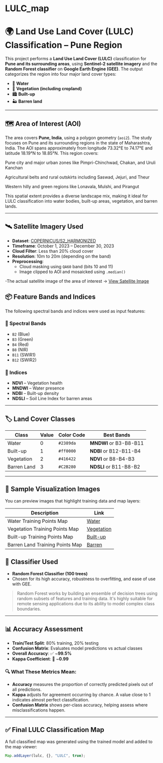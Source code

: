 # LULC_map

# 🌍 Land Use Land Cover (LULC) Classification – Pune Region

This project performs a **Land Use Land Cover (LULC)** classification for **Pune and its surrounding areas**, using **Sentinel-2 satellite imagery** and the **Random Forest classifier** on **Google Earth Engine (GEE)**. The output categorizes the region into four major land cover types:

- 🌊 **Water**
- 🌾 **Vegetation (including cropland)**
- 🏙️ **Built-up**
- 🏜️ **Barren land**

---

## 🗺️ Area of Interest (AOI)

The area covers **Pune, India**, using a polygon geometry (`aoi2`). The study focuses on Pune and its surrounding regions in the state of Maharashtra, India. The AOI spans approximately from longitude 73.32°E to 74.17°E and latitude 18.19°N to 18.85°N. This region covers:

Pune city and major urban zones like Pimpri-Chinchwad, Chakan, and Uruli Kanchan

Agricultural belts and rural outskirts including Saswad, Jejuri, and Theur

Western hilly and green regions like Lonavala, Mulshi, and Pirangut

This spatial extent provides a diverse landscape mix, making it ideal for LULC classification into water bodies, built-up areas, vegetation, and barren lands.

---

## 🛰️ Satellite Imagery Used

- **Dataset**: [COPERNICUS/S2_HARMONIZED](https://developers.google.com/earth-engine/datasets/catalog/COPERNICUS_S2_HARMONIZED)
- **Timeframe**: October 1, 2023 – December 30, 2023
- **Cloud Filter**: Less than 20% cloud cover
- **Resolution**: 10m to 20m (depending on the band)
- **Preprocessing**: 
  - Cloud masking using `QA60` band (bits 10 and 11)
  - Image clipped to AOI and mosaicked using `.median()`

-The actual satellite image of the area of interest -> [View Satellite Image](satelliteImagery.png)


## 📦 Feature Bands and Indices

The following spectral bands and indices were used as input features:

### 🔹 Spectral Bands
- `B2` (Blue)
- `B3` (Green)
- `B4` (Red)
- `B8` (NIR)
- `B11` (SWIR1)
- `B12` (SWIR2)

### 🔸 Indices
- **NDVI** – Vegetation health  
- **MNDWI** – Water presence  
- **NDBI** – Built-up density  
- **NDSLI** – Soil Line Index for barren areas  

---

## 🏷️ Land Cover Classes

| Class         | Value | Color Code | Best Bands |
|---------------|-------|------------|------------|
| Water         | 0     | `#2389da`  | **MNDWI** or B3-B8-B11 |
| Built-up      | 1     | `#ff0000`  | **NDBI** or B12-B11-B4 |
| Vegetation    | 2     | `#416422`  | **NDVI** or B8-B4-B3 |
| Barren Land   | 3     | `#C2B280`  | **NDSLI** or B11-B8-B2 |

---

## 📸 Sample Visualization Images

You can preview images that highlight training data and map layers:

| Description | Link |
|-------------|------------|
| Water Training Points Map | [Water](waterTP.png) |
| Vegetation Training Points Map | [Vegetation](greenLandTP.png) |
| Built-up Training Points Map | [Built-up](builtUpTP.png) |
| Barren Land Training Points Map | [Barren](barrenLandTP.png) |



## 🤖 Classifier Used

- **Random Forest Classifier (100 trees)**  
- Chosen for its high accuracy, robustness to overfitting, and ease of use with GEE.

> Random Forest works by building an ensemble of decision trees using random subsets of features and training data. It's highly suitable for remote sensing applications due to its ability to model complex class boundaries.

---

## 📊 Accuracy Assessment

- **Train/Test Split**: 80% training, 20% testing
- **Confusion Matrix**: Evaluates model predictions vs actual classes
- **Overall Accuracy**: ✅ ~**99.5%**
- **Kappa Coefficient**: 🤝 ~**0.99**

### 🔍 What These Metrics Mean:
- **Accuracy** measures the proportion of correctly predicted pixels out of all predictions.
- **Kappa** adjusts for agreement occurring by chance. A value close to 1 indicates almost perfect classification.
- **Confusion Matrix** shows per-class accuracy, helping assess where misclassifications happen.

---

## ✅ Final LULC Classification Map

A full classified map was generated using the trained model and added to the map viewer:

```javascript
Map.addLayer(lulc, {}, "LULC", true);

